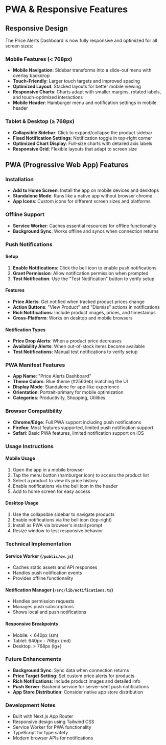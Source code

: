 # PWA & Responsive Features

## Responsive Design

The Price Alerts Dashboard is now fully responsive and optimized for all screen sizes:

### Mobile Features (< 768px)
- **Mobile Navigation**: Sidebar transforms into a slide-out menu with overlay backdrop
- **Touch-Friendly**: Larger touch targets and improved spacing
- **Optimized Layout**: Stacked layouts for better mobile viewing
- **Responsive Charts**: Charts adapt with smaller margins, rotated labels, and touch-optimized interactions
- **Mobile Header**: Hamburger menu and notification settings in mobile header

### Tablet & Desktop (≥ 768px)
- **Collapsible Sidebar**: Click to expand/collapse the product sidebar
- **Fixed Notification Settings**: Notification toggle in top-right corner
- **Optimized Chart Display**: Full-size charts with detailed axis labels
- **Responsive Grid**: Flexible layouts that adapt to screen size

## PWA (Progressive Web App) Features

### Installation
- **Add to Home Screen**: Install the app on mobile devices and desktops
- **Standalone Mode**: Runs like a native app without browser chrome
- **App Icons**: Custom icons for different screen sizes and platforms

### Offline Support
- **Service Worker**: Caches essential resources for offline functionality
- **Background Sync**: Works offline and syncs when connection returns

### Push Notifications

#### Setup
1. **Enable Notifications**: Click the bell icon to enable push notifications
2. **Grant Permission**: Allow notification permission when prompted
3. **Test Notification**: Use the "Test Notification" button to verify setup

#### Features
- **Price Alerts**: Get notified when tracked product prices change
- **Action Buttons**: "View Product" and "Dismiss" actions in notifications
- **Rich Notifications**: Include product images, prices, and timestamps
- **Cross-Platform**: Works on desktop and mobile browsers

#### Notification Types
- **Price Drop Alerts**: When a product price decreases
- **Availability Alerts**: When out-of-stock items become available
- **Test Notifications**: Manual test notifications to verify setup

### PWA Manifest Features
- **App Name**: "Price Alerts Dashboard"
- **Theme Colors**: Blue theme (#2563eb) matching the UI
- **Display Mode**: Standalone for app-like experience
- **Orientation**: Portrait-primary for mobile optimization
- **Categories**: Productivity, Shopping, Utilities

### Browser Compatibility
- **Chrome/Edge**: Full PWA support including push notifications
- **Firefox**: Most features supported, limited push notification support
- **Safari**: Basic PWA features, limited notification support on iOS

### Usage Instructions

#### Mobile Usage
1. Open the app in a mobile browser
2. Tap the menu button (hamburger icon) to access the product list
3. Select a product to view its price history
4. Enable notifications via the bell icon in the header
5. Add to home screen for easy access

#### Desktop Usage
1. Use the collapsible sidebar to navigate products
2. Enable notifications via the bell icon (top-right)
3. Install as PWA via browser's install prompt
4. Resize window to test responsive behavior

### Technical Implementation

#### Service Worker (`/public/sw.js`)
- Caches static assets and API responses
- Handles push notification events
- Provides offline functionality

#### Notification Manager (`/src/lib/notifications.ts`)
- Handles permission requests
- Manages push subscriptions
- Shows local and push notifications

#### Responsive Breakpoints
- Mobile: < 640px (sm)
- Tablet: 640px - 768px (md)
- Desktop: > 768px (lg+)

### Future Enhancements
- **Background Sync**: Sync data when connection returns
- **Price Target Setting**: Set custom price alerts for products
- **Rich Notifications**: Include product images and detailed info
- **Push Server**: Backend service for server-sent push notifications
- **App Store Distribution**: Consider native app store distribution

### Development Notes
- Built with Next.js App Router
- Responsive design using Tailwind CSS
- Service Worker for PWA functionality
- TypeScript for type safety
- Modern browser APIs for notifications